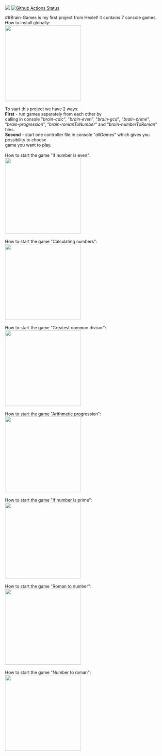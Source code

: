 <a href="https://codeclimate.com/github/BotServicePro/php-project-lvl1/maintainability"><img src="https://api.codeclimate.com/v1/badges/a383ef57cb13153da7d2/maintainability" /></a>
[![Github Actions Status](https://github.com/BotServicePro/php-project-lvl1/workflows/PHP%20CI/badge.svg)](https://github.com/BotServicePro/php-project-lvl1/actions)

##Brain-Games is my first project from Hexlet! It contains 7 console games.
How to install globally:
<br>
<a href="https://asciinema.org/a/357779?autoplay=1"><img src="https://asciinema.org/a/357779.png" width="250"/></a>
<br>
<br>
To start this project we have 2 ways: 
<br>
<b>First</b> - run games separately from each other by 
<br>
calling in console "<i>brain-calc</i>", "<i>brain-even</i>", "<i>brain-gcd</i>", "<i>brain-prime</i>",
<br>
"<i>brain-progression</i>", "<i>brain-romanToNumber</i>" and "<i>brain-numberToRoman</i>" files.
<br>
<b>Second</b> - start one controller file in console "<i>allGames</i>" which gives you possibility to choese
<br>
game you want to play.
<br>
<br>
How to start the game "If number is even":
<br>
<a href="https://asciinema.org/a/357547?autoplay=1"><img src="https://asciinema.org/a/357547.png" width="250"/></a>
<br>
<br>
How to start the game "Calculating numbers":
<br>
<a href="https://asciinema.org/a/357546?autoplay=1"><img src="https://asciinema.org/a/357546.png" width="250"/></a>
<br>
<br>
How to start the game "Greatest common divisor":
<br>
<a href="https://asciinema.org/a/357548?autoplay=1"><img src="https://asciinema.org/a/357548.png" width="250"/></a>
<br>
<br>
How to start the game "Arithmetic progression":
<br>
<a href="https://asciinema.org/a/357550?autoplay=1"><img src="https://asciinema.org/a/357550.png" width="250"/></a>
<br>
<br>
How to start the game "If number is prime":
<br>
<a href="https://asciinema.org/a/357549?autoplay=1"><img src="https://asciinema.org/a/357549.png" width="250"/></a>
<br>
<br>
How to start the game "Roman to number":
<br>
<a href="https://asciinema.org/a/362713?autoplay=1"><img src="https://asciinema.org/a/362713.png" width="250"/></a>
<br>
<br>
How to start the game "Number to roman":
<br>
<a href="https://asciinema.org/a/362721?autoplay=1"><img src="https://asciinema.org/a/362721.png" width="250"/></a>
